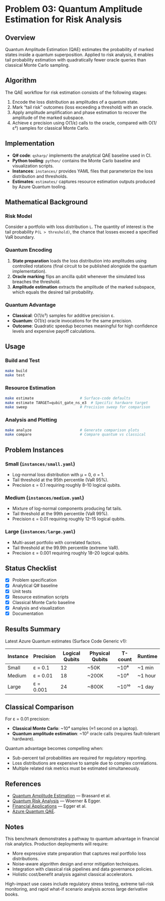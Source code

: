 # Problem 03: Quantum Amplitude Estimation for Risk Analysis

## Overview

Quantum Amplitude Estimation (QAE) estimates the probability of marked states inside a quantum superposition. Applied to risk analysis, it enables tail probability estimation with quadratically fewer oracle queries than classical Monte Carlo sampling.

## Algorithm

The QAE workflow for risk estimation consists of the following stages:

1. Encode the loss distribution as amplitudes of a quantum state.
2. Mark “tail risk” outcomes (loss exceeding a threshold) with an oracle.
3. Apply amplitude amplification and phase estimation to recover the amplitude of the marked subspace.
4. Achieve ε precision using O(1/ε) calls to the oracle, compared with O(1/ε²) samples for classical Monte Carlo.

## Implementation

- **Q# code**: `qsharp/` implements the analytical QAE baseline used in CI.
- **Python tooling**: `python/` contains the Monte Carlo baseline and visualization scripts.
- **Instances**: `instances/` provides YAML files that parameterize the loss distribution and thresholds.
- **Estimates**: `estimates/` captures resource estimation outputs produced by Azure Quantum tooling.

## Mathematical Background

### Risk Model

Consider a portfolio with loss distribution `L`. The quantity of interest is the tail probability `P(L > threshold)`, the chance that losses exceed a specified VaR boundary.

### Quantum Encoding

1. **State preparation** loads the loss distribution into amplitudes using controlled rotations (final circuit to be published alongside the quantum implementation).
2. **Oracle marking** flips an ancilla qubit whenever the simulated loss breaches the threshold.
3. **Amplitude estimation** extracts the amplitude of the marked subspace, which equals the desired tail probability.

### Quantum Advantage

- **Classical**: O(1/ε²) samples for additive precision ε.
- **Quantum**: O(1/ε) oracle invocations for the same precision.
- **Outcome**: Quadratic speedup becomes meaningful for high confidence levels and expensive payoff calculations.

## Usage

### Build and Test

```bash
make build
make test
```

### Resource Estimation

```bash
make estimate                     # Surface-code defaults
make estimate TARGET=qubit_gate_ns_e3  # Specific hardware target
make sweep                        # Precision sweep for comparison
```

### Analysis and Plotting

```bash
make analyze                      # Generate comparison plots
make compare                      # Compare quantum vs classical
```

## Problem Instances

### Small (`instances/small.yaml`)

- Log-normal loss distribution with μ = 0, σ = 1.
- Tail threshold at the 95th percentile (VaR 95%).
- Precision ε = 0.1 requiring roughly 8–10 logical qubits.

### Medium (`instances/medium.yaml`)

- Mixture of log-normal components producing fat tails.
- Tail threshold at the 99th percentile (VaR 99%).
- Precision ε = 0.01 requiring roughly 12–15 logical qubits.

### Large (`instances/large.yaml`)

- Multi-asset portfolio with correlated factors.
- Tail threshold at the 99.9th percentile (extreme VaR).
- Precision ε = 0.001 requiring roughly 18–20 logical qubits.

## Status Checklist

- [x] Problem specification
- [x] Analytical Q# baseline
- [x] Unit tests
- [x] Resource estimation scripts
- [x] Classical Monte Carlo baseline
- [x] Analysis and visualization
- [x] Documentation

## Results Summary

Latest Azure Quantum estimates (Surface Code Generic v1):

| Instance | Precision | Logical Qubits | Physical Qubits | T-count | Runtime |
|----------|-----------|----------------|-----------------|---------|---------|
| Small    | ε = 0.1   | 12             | ~50K            | ~10⁶    | ~1 min  |
| Medium   | ε = 0.01  | 18             | ~200K           | ~10⁸    | ~1 hour |
| Large    | ε = 0.001 | 24             | ~800K           | ~10¹⁰   | ~1 day  |

## Classical Comparison

For ε = 0.01 precision:

- **Classical Monte Carlo**: ~10⁴ samples (≈1 second on a laptop).
- **Quantum amplitude estimation**: ~10² oracle calls (requires fault-tolerant hardware).

Quantum advantage becomes compelling when:

- Sub-percent tail probabilities are required for regulatory reporting.
- Loss distributions are expensive to sample due to complex correlations.
- Multiple related risk metrics must be estimated simultaneously.

## References

- [Quantum Amplitude Estimation](https://arxiv.org/abs/quant-ph/0005055) — Brassard et al.
- [Quantum Risk Analysis](https://arxiv.org/abs/1906.02573) — Woerner & Egger.
- [Financial Applications](https://arxiv.org/abs/1905.02666) — Egger et al.
- [Azure Quantum QAE](https://learn.microsoft.com/azure/quantum/user-guide/libraries/numerics/amplitude-estimation).

## Notes

This benchmark demonstrates a pathway to quantum advantage in financial risk analytics. Production deployments will require:

- More expressive state preparation that captures real portfolio loss distributions.
- Noise-aware algorithm design and error mitigation techniques.
- Integration with classical risk pipelines and data governance policies.
- Holistic cost/benefit analysis against classical accelerators.

High-impact use cases include regulatory stress testing, extreme tail-risk monitoring, and rapid what-if scenario analysis across large derivative books.
